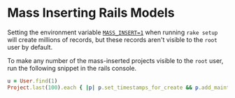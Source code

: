 # Mass Inserting Rails Models

Setting the environment variable [`MASS_INSERT=1`](rake_tasks.md#env-variables)
when running `rake setup` will create millions of records, but these records
aren't visible to the `root` user by default.

To make any number of the mass-inserted projects visible to the `root` user, run
the following snippet in the rails console.

```ruby
u = User.find(1)
Project.last(100).each { |p| p.set_timestamps_for_create && p.add_maintainer(u, current_user: u) } # Change 100 to whatever number of projects you need access to
```
